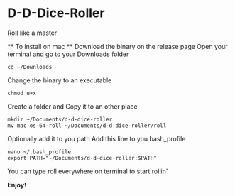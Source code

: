 # D-D-Dice-Roller
Roll like a master


** To install on mac **
Download the binary on the release page
Open your terminal and go to your Downloads folder 
```
cd ~/Downloads
```
Change the binary to an executable 
```
chmod u+x
```
Create a folder and Copy it to an other place 
```
mkdir ~/Documents/d-d-dice-roller
mv mac-os-64-roll ~/Documents/d-d-dice-roller/roll
```
Optionally  add it to you path
Add this line to you bash_profile
```
nano ~/.bash_profile 
export PATH="~/Documents/d-d-dice-roller:$PATH"
```

You can type roll everywhere on terminal to start rollin'

**Enjoy!**
